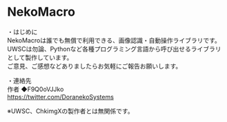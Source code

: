 # NekoMacro

・はじめに<br>
NekoMacroは誰でも無償で利用できる、画像認識・自動操作ライブラリです。<br>
UWSCは勿論、Pythonなど各種プログラミング言語から呼び出せるライブラリとして製作しています。<br>
ご意見、ご感想などありましたらお気軽にご報告お願いします。<br>

・連絡先<br>
作者 ◆F9Q0oVJJko<br>
https://twitter.com/DoranekoSystems<br>

※UWSC、ChkimgXの製作者とは無関係です。<br>
